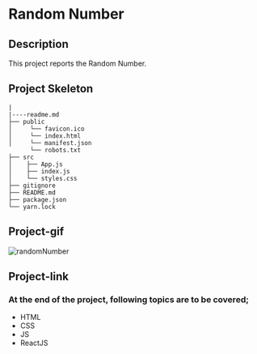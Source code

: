 # Random Number
## Description
This project reports the Random Number.
## Project Skeleton
```
|
|----readme.md          
├── public
│     └── favicon.ico
│     └── index.html
│     └── manifest.json
      └── robots.txt
├── src
│    ├── App.js
│    ├── index.js
│    └── styles.css
├── gitignore
├── README.md
├── package.json
└── yarn.lock
```
## Project-gif
![randomNumber](https://github.com/axel-ac/random-number/assets/102467587/e3659307-dff5-45df-8e0c-872ea5b60605)
## Project-link

### At the end of the project, following topics are to be covered;
- HTML
- CSS
- JS
- ReactJS
